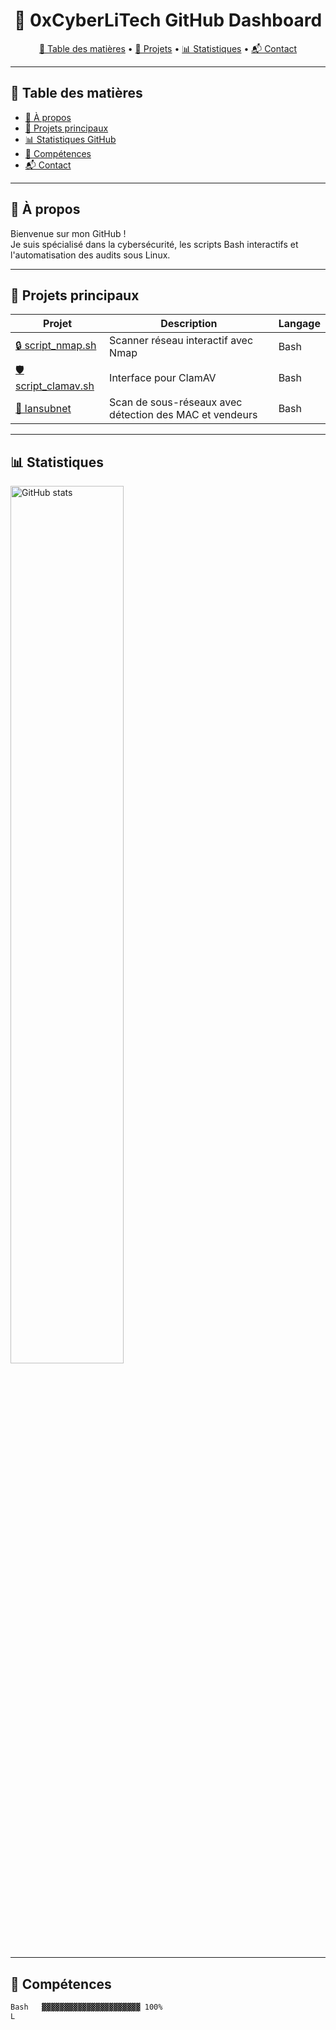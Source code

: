 <h1 align="center">🚀 0xCyberLiTech GitHub Dashboard</h1>

<p align="center">
  <a href="#table-des-matières">📑 Table des matières</a> • 
  <a href="#projets-principaux">📂 Projets</a> • 
  <a href="#statistiques">📊 Statistiques</a> • 
  <a href="#contacts">📬 Contact</a>
</p>

---

## 📑 Table des matières
- [🧰 À propos](#-à-propos)
- [📂 Projets principaux](#-projets-principaux)
- [📊 Statistiques GitHub](#-statistiques)
- [🧠 Compétences](#-compétences)
- [📬 Contact](#-contacts)

---

## 🧰 À propos

Bienvenue sur mon GitHub !  
Je suis spécialisé dans la cybersécurité, les scripts Bash interactifs et l'automatisation des audits sous Linux.

---

## 📂 Projets principaux

| Projet | Description | Langage |
|--------|-------------|---------|
| [🔒 script_nmap.sh](https://github.com/0xCyberLiTech/script_nmap.sh) | Scanner réseau interactif avec Nmap | Bash |
| [🛡️ script_clamav.sh](https://github.com/0xCyberLiTech/script_clamav.sh) | Interface pour ClamAV | Bash |
| [🧬 lansubnet](https://github.com/0xCyberLiTech/lansubnet) | Scan de sous-réseaux avec détection des MAC et vendeurs | Bash |

---

## 📊 Statistiques

<img src="https://github-readme-stats.vercel.app/api?username=0xCyberLiTech&show_icons=true&theme=tokyonight" alt="GitHub stats" width="60%">

---

## 🧠 Compétences

```bash
Bash   ▓▓▓▓▓▓▓▓▓▓▓▓▓▓▓▓▓▓▓▓▓▓ 100%
L
